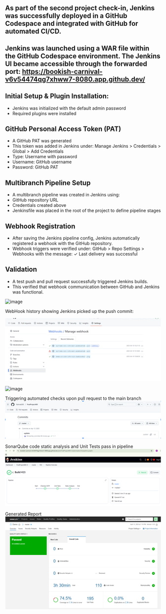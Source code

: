 ## As part of the second project check-in, Jenkins was successfully deployed in a GitHub Codespace and integrated with GitHub for automated CI/CD.

## Jenkins was launched using a WAR file within the GitHub Codespace environment. The Jenkins UI became accessible through the forwarded port: https://bookish-carnival-v6v54474qg7xhww7-8080.app.github.dev/

## Initial Setup & Plugin Installation: 
- Jenkins was initialized with the default admin password
- Required plugins were installed

## GitHub Personal Access Token (PAT)
- A GitHub PAT was generated 
- This token was added in Jenkins under: Manage Jenkins > Credentials > Global > Add Credentials
- Type: Username with password
- Username: GitHub username
- Password: GitHub PAT

## Multibranch Pipeline Setup
- A multibranch pipeline was created in Jenkins using:
- GitHub repository URL 
- Credentials created above
- Jenkinsfile was placed in the root of the project to define pipeline stages

## Webhook Registration
- After saving the Jenkins pipeline config, Jenkins automatically registered a webhook with the GitHub repository.
- Webhook triggers were verified under: GitHub > Repo Settings > Webhooks with the message: ✓ Last delivery was successful

## Validation
- A test push and pull request successfully triggered Jenkins builds.
- This verified that webhook communication between GitHub and Jenkins was functional.


![image](https://github.com/user-attachments/assets/3b06020a-2863-4c39-b2b6-a8018424d7ab)


WebHook history showing Jenkins picked up the push commit:

![](./Screenshots/jj-jenkins-webhook.png)

![image](https://github.com/user-attachments/assets/adc0aa91-0403-4aef-a560-f0ecc807fff0)



Triggering automated checks upon pull request to the main branch
![](./Screenshots/triggerAUto%20(1).png)


SonarQube code static analysis and Unit Tests pass in pipeline
![](./Screenshots/sonarQube.png)


Generated Report
![](./Screenshots/report.png)

